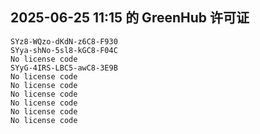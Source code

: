 ## 2025-06-25 11:15 的 GreenHub 许可证
```
SYz8-WQzo-dKdN-z6C8-F930
SYya-shNo-5sl8-kGC8-F04C
No license code
SYyG-4IRS-LBC5-awC8-3E9B
No license code
No license code
No license code
No license code
No license code
No license code
```

